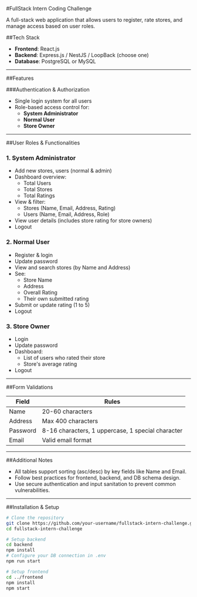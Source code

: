 #FullStack Intern Coding Challenge

A full-stack web application that allows users to register, rate stores, and manage access based on user roles.

##Tech Stack

- **Frontend**: React.js  
- **Backend**: Express.js / NestJS / LoopBack (choose one)  
- **Database**: PostgreSQL or MySQL

---

##Features

###Authentication & Authorization
- Single login system for all users
- Role-based access control for:
  - **System Administrator**
  - **Normal User**
  - **Store Owner**

---

##User Roles & Functionalities

### 1. System Administrator
- Add new stores, users (normal & admin)
- Dashboard overview:
  - Total Users
  - Total Stores
  - Total Ratings
- View & filter:
  - Stores (Name, Email, Address, Rating)
  - Users (Name, Email, Address, Role)
- View user details (includes store rating for store owners)
- Logout

### 2. Normal User
- Register & login
- Update password
- View and search stores (by Name and Address)
- See:
  - Store Name
  - Address
  - Overall Rating
  - Their own submitted rating
- Submit or update rating (1 to 5)
- Logout

### 3. Store Owner
- Login
- Update password
- Dashboard:
  - List of users who rated their store
  - Store's average rating
- Logout

---

##Form Validations

| Field     | Rules |
|-----------|-------|
| Name      | 20-60 characters |
| Address   | Max 400 characters |
| Password  | 8-16 characters, 1 uppercase, 1 special character |
| Email     | Valid email format |

---

##Additional Notes

- All tables support sorting (asc/desc) by key fields like Name and Email.
- Follow best practices for frontend, backend, and DB schema design.
- Use secure authentication and input sanitation to prevent common vulnerabilities.

---

##Installation & Setup

```bash
# Clone the repository
git clone https://github.com/your-username/fullstack-intern-challenge.git
cd fullstack-intern-challenge

# Setup backend
cd backend
npm install
# Configure your DB connection in .env
npm run start

# Setup frontend
cd ../frontend
npm install
npm start
